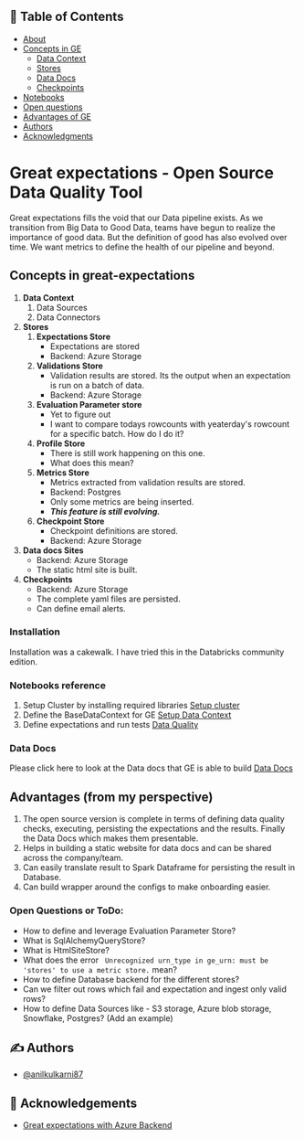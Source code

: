 ## 📝 Table of Contents

- [About](#about)
- [Concepts in GE](#concepts)
  - [Data Context](#data-context)
  - [Stores](#stores)
  - [Data Docs](#datadocs)
  - [Checkpoints](#checkpoints)
- [Notebooks](#notebooks)
- [Open questions](#todo)
- [Advantages of GE](#advantages)
- [Authors](#authors)
- [Acknowledgments](#acknowledgement)


# Great expectations - Open Source Data Quality Tool <a name = "about"></a>
Great expectations fills the void that our Data pipeline exists. As we transition from Big Data to Good Data, teams have begun to realize the importance of good data. But the definition of good has also evolved over time. We want metrics to define the health of our pipeline and beyond.  

## Concepts in great-expectations <a name = "concepts"></a>
1. **Data Context** <a name = "data-context"></a>
    1. Data Sources
    2. Data Connectors
2. **Stores** <a name = "stores"></a>
    1. **Expectations Store** 
        - Expectations are stored
        - Backend: Azure Storage
    2. **Validations Store** 
        - Validation results are stored. Its the output when an expectation is run on a batch of data.
        - Backend: Azure Storage
    3. **Evaluation Parameter store** 
        - Yet to figure out
        - I want to compare todays rowcounts with yeaterday's rowcount for a specific batch. How do I do it?
    4. **Profile Store** 
        - There is still work happening on this one.
        - What does this mean?
    5. **Metrics Store** 
        - Metrics extracted from validation results are stored. 
        - Backend: Postgres
        - Only some metrics are being inserted.
        - ***This feature is still evolving.***  
    6. **Checkpoint Store** 
        - Checkpoint definitions are stored.
        - Backend: Azure Storage
3. **Data docs Sites** <a name = "datadocs"></a>
      - Backend: Azure Storage
      - The static html site is built.
4. **Checkpoints** <a name = "checkpoints"></a>
      - Backend: Azure Storage
      - The complete yaml files are persisted.
      - Can define email alerts.

### Installation
  Installation was a cakewalk. I have tried this in the Databricks community edition.

### Notebooks reference <a name = "notebooks"></a>
1. Setup Cluster by installing required libraries [Setup cluster](./greatexpectations/GE_CLUSTER_SETUP.html)
2. Define the BaseDataContext for GE [Setup Data Context](./greatexpectations/GE_PROPERTIES.html)
3. Define expectations and run tests [Data Quality](./greatexpectations/GE_POC.html)


### Data Docs
Please click here to look at the Data docs that GE is able to build [Data Docs](./web/$web/index.html)

## Advantages (from my perspective) <a name = "advantages"></a>
1. The open source version is complete in terms of defining data quality checks, executing, persisting the expectations and the results. Finally the Data Docs which makes them presentable.
2. Helps in building a static website for data docs and can be shared across the company/team.
3. Can easily translate result to Spark Dataframe for persisting the result in Database.
4. Can build wrapper around the configs to make onboarding easier. 


### Open Questions or ToDo: <a name = "todo"></a>
- How to define and leverage Evaluation Parameter Store?
- What is SqlAlchemyQueryStore?
- What is HtmlSiteStore?
- What does the error ``` Unrecognized urn_type in ge_urn: must be 'stores' to use a metric store.``` mean?
- How to define Database backend for the different stores?
- Can we filter out rows which fail and expectation and ingest only valid rows?
- How to define Data Sources like - S3 storage, Azure blob storage, Snowflake, Postgres? (Add an example) 


## ✍️ Authors <a name = "authors"></a>
- [@anilkulkarni87](https://github.com/anilkulkarni87) 


## 🎉 Acknowledgements <a name = "acknowledgement"></a>
- [Great expectations with Azure Backend](#https://medium.com/codex/pythonic-data-pipeline-testing-on-azure-databricks-2d27d3b5d587)


